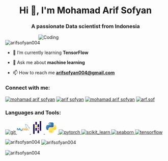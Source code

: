 <h1 align="center">Hi 👋, I'm Mohamad Arif Sofyan</h1>
<h3 align="center">A passionate Data scientist from Indonesia</h3>
<img align="right" alt="Coding" width="400" src="https://cdn.dribbble.com/users/1162077/screenshots/3848914/programmer.gif">

<p align="left"> <img src="https://komarev.com/ghpvc/?username=arifsofyan004&label=Profile%20views&color=0e75b6&style=flat" alt="arifsofyan004" /> </p>

- 🌱 I’m currently learning **TensorFlow**

- 💬 Ask me about **machine learning**

- 📫 How to reach me **arifsofyan004@gmail.com**

<h3 align="left">Connect with me:</h3>
<p align="left">
<a href="https://linkedin.com/in/mohamad arif sofyan" target="blank"><img align="center" src="https://raw.githubusercontent.com/rahuldkjain/github-profile-readme-generator/master/src/images/icons/Social/linked-in-alt.svg" alt="mohamad arif sofyan" height="30" width="40" /></a>
<a href="https://kaggle.com/arif sofyan" target="blank"><img align="center" src="https://raw.githubusercontent.com/rahuldkjain/github-profile-readme-generator/master/src/images/icons/Social/kaggle.svg" alt="arif sofyan" height="30" width="40" /></a>
<a href="https://fb.com/mohamad arif sofyan" target="blank"><img align="center" src="https://raw.githubusercontent.com/rahuldkjain/github-profile-readme-generator/master/src/images/icons/Social/facebook.svg" alt="mohamad arif sofyan" height="30" width="40" /></a>
<a href="https://instagram.com/arf.sof" target="blank"><img align="center" src="https://raw.githubusercontent.com/rahuldkjain/github-profile-readme-generator/master/src/images/icons/Social/instagram.svg" alt="arf.sof" height="30" width="40" /></a>
</p>

<h3 align="left">Languages and Tools:</h3>
<p align="left"> <a href="https://git-scm.com/" target="_blank" rel="noreferrer"> <img src="https://www.vectorlogo.zone/logos/git-scm/git-scm-icon.svg" alt="git" width="40" height="40"/> </a> <a href="https://www.mysql.com/" target="_blank" rel="noreferrer"> <img src="https://raw.githubusercontent.com/devicons/devicon/master/icons/mysql/mysql-original-wordmark.svg" alt="mysql" width="40" height="40"/> </a> <a href="https://pandas.pydata.org/" target="_blank" rel="noreferrer"> <img src="https://raw.githubusercontent.com/devicons/devicon/2ae2a900d2f041da66e950e4d48052658d850630/icons/pandas/pandas-original.svg" alt="pandas" width="40" height="40"/> </a> <a href="https://www.python.org" target="_blank" rel="noreferrer"> <img src="https://raw.githubusercontent.com/devicons/devicon/master/icons/python/python-original.svg" alt="python" width="40" height="40"/> </a> <a href="https://pytorch.org/" target="_blank" rel="noreferrer"> <img src="https://www.vectorlogo.zone/logos/pytorch/pytorch-icon.svg" alt="pytorch" width="40" height="40"/> </a> <a href="https://scikit-learn.org/" target="_blank" rel="noreferrer"> <img src="https://upload.wikimedia.org/wikipedia/commons/0/05/Scikit_learn_logo_small.svg" alt="scikit_learn" width="40" height="40"/> </a> <a href="https://seaborn.pydata.org/" target="_blank" rel="noreferrer"> <img src="https://seaborn.pydata.org/_images/logo-mark-lightbg.svg" alt="seaborn" width="40" height="40"/> </a> <a href="https://www.tensorflow.org" target="_blank" rel="noreferrer"> <img src="https://www.vectorlogo.zone/logos/tensorflow/tensorflow-icon.svg" alt="tensorflow" width="40" height="40"/> </a> </p>

<p><img align="left" src="https://github-readme-stats.vercel.app/api/top-langs?username=arifsofyan004&show_icons=true&locale=en&layout=compact" alt="arifsofyan004" /></p>

<p>&nbsp;<img align="center" src="https://github-readme-stats.vercel.app/api?username=arifsofyan004&show_icons=true&locale=en" alt="arifsofyan004" /></p>

<p><img align="center" src="https://github-readme-streak-stats.herokuapp.com/?user=arifsofyan004&" alt="arifsofyan004" /></p>
